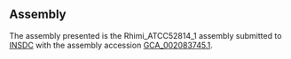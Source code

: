 

Assembly
--------

The assembly presented is the Rhimi\_ATCC52814\_1 assembly submitted to
[INSDC](http://www.insdc.org) with the assembly accession
[GCA\_002083745.1](http://www.ebi.ac.uk/ena/data/view/GCA_002083745.1).
